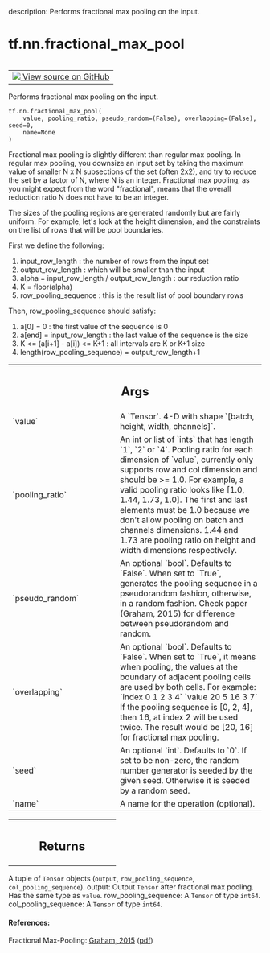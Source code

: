 description: Performs fractional max pooling on the input.

<div itemscope itemtype="http://developers.google.com/ReferenceObject">
<meta itemprop="name" content="tf.nn.fractional_max_pool" />
<meta itemprop="path" content="Stable" />
</div>

# tf.nn.fractional_max_pool

<!-- Insert buttons and diff -->

<table class="tfo-notebook-buttons tfo-api nocontent" align="left">
<td>
  <a target="_blank" href="https://github.com/tensorflow/tensorflow/blob/r2.3/tensorflow/python/ops/nn_ops.py#L5215-L5298">
    <img src="https://www.tensorflow.org/images/GitHub-Mark-32px.png" />
    View source on GitHub
  </a>
</td>
</table>



Performs fractional max pooling on the input.

<pre class="devsite-click-to-copy prettyprint lang-py tfo-signature-link">
<code>tf.nn.fractional_max_pool(
    value, pooling_ratio, pseudo_random=(False), overlapping=(False), seed=0,
    name=None
)
</code></pre>



<!-- Placeholder for "Used in" -->

Fractional max pooling is slightly different than regular max pooling.  In
regular max pooling, you downsize an input set by taking the maximum value of
smaller N x N subsections of the set (often 2x2), and try to reduce the set by
a factor of N, where N is an integer.  Fractional max pooling, as you might
expect from the word "fractional", means that the overall reduction ratio N
does not have to be an integer.

The sizes of the pooling regions are generated randomly but are fairly
uniform.  For example, let's look at the height dimension, and the constraints
on the list of rows that will be pool boundaries.

First we define the following:

1.  input_row_length : the number of rows from the input set
2.  output_row_length : which will be smaller than the input
3.  alpha = input_row_length / output_row_length : our reduction ratio
4.  K = floor(alpha)
5.  row_pooling_sequence : this is the result list of pool boundary rows

Then, row_pooling_sequence should satisfy:

1.  a[0] = 0 : the first value of the sequence is 0
2.  a[end] = input_row_length : the last value of the sequence is the size
3.  K <= (a[i+1] - a[i]) <= K+1 : all intervals are K or K+1 size
4.  length(row_pooling_sequence) = output_row_length+1

<!-- Tabular view -->
 <table class="responsive fixed orange">
<colgroup><col width="214px"><col></colgroup>
<tr><th colspan="2"><h2 class="add-link">Args</h2></th></tr>

<tr>
<td>
`value`
</td>
<td>
A `Tensor`. 4-D with shape `[batch, height, width, channels]`.
</td>
</tr><tr>
<td>
`pooling_ratio`
</td>
<td>
An int or list of `ints` that has length `1`, `2` or `4`.
Pooling ratio for each dimension of `value`, currently only supports row
and col dimension and should be >= 1.0. For example, a valid pooling ratio
looks like [1.0, 1.44, 1.73, 1.0]. The first and last elements must be 1.0
because we don't allow pooling on batch and channels dimensions.  1.44 and
1.73 are pooling ratio on height and width dimensions respectively.
</td>
</tr><tr>
<td>
`pseudo_random`
</td>
<td>
An optional `bool`.  Defaults to `False`. When set to `True`,
generates the pooling sequence in a pseudorandom fashion, otherwise, in a
random fashion. Check paper (Graham, 2015) for difference between
pseudorandom and random.
</td>
</tr><tr>
<td>
`overlapping`
</td>
<td>
An optional `bool`.  Defaults to `False`.  When set to `True`,
it means when pooling, the values at the boundary of adjacent pooling
cells are used by both cells. For example:
`index  0  1  2  3  4`
`value  20 5  16 3  7`
If the pooling sequence is [0, 2, 4], then 16, at index 2 will be used
twice.  The result would be [20, 16] for fractional max pooling.
</td>
</tr><tr>
<td>
`seed`
</td>
<td>
An optional `int`.  Defaults to `0`.  If set to be non-zero, the
random number generator is seeded by the given seed.  Otherwise it is
seeded by a random seed.
</td>
</tr><tr>
<td>
`name`
</td>
<td>
A name for the operation (optional).
</td>
</tr>
</table>



<!-- Tabular view -->
 <table class="responsive fixed orange">
<colgroup><col width="214px"><col></colgroup>
<tr><th colspan="2"><h2 class="add-link">Returns</h2></th></tr>


</table>


A tuple of `Tensor` objects (`output`, `row_pooling_sequence`,
`col_pooling_sequence`).
  output: Output `Tensor` after fractional max pooling.  Has the same type as
    `value`.
  row_pooling_sequence: A `Tensor` of type `int64`.
  col_pooling_sequence: A `Tensor` of type `int64`.

#### References:

Fractional Max-Pooling:
  [Graham, 2015](https://arxiv.org/abs/1412.6071)
  ([pdf](https://arxiv.org/pdf/1412.6071.pdf))
